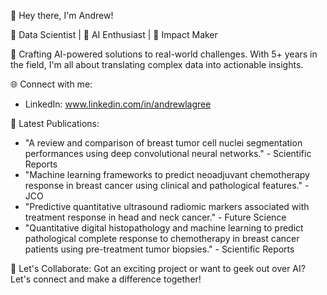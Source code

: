   👋 Hey there, I'm Andrew!

🔬 Data Scientist | 🤖 AI Enthusiast | 🌟 Impact Maker

🎯 Crafting AI-powered solutions to real-world challenges. With 5+ years in the field, I'm all about translating complex data into actionable insights.

🌐 Connect with me:
- LinkedIn: www.linkedin.com/in/andrewlagree

📝 Latest Publications:
- "A review and comparison of breast tumor cell nuclei segmentation performances using deep convolutional neural networks." - Scientific Reports
- "Machine learning frameworks to predict neoadjuvant chemotherapy response in breast cancer using clinical and pathological features." - JCO
- "Predictive quantitative ultrasound radiomic markers associated with treatment response in head and neck cancer." - Future Science
- "Quantitative digital histopathology and machine learning to predict pathological complete response to chemotherapy in breast cancer patients using pre-treatment tumor biopsies." - Scientific Reports

🚀 Let's Collaborate:
Got an exciting project or want to geek out over AI? Let's connect and make a difference together!
